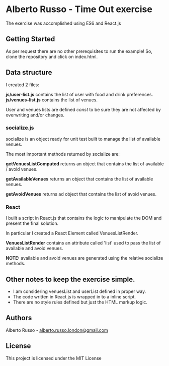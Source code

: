 # Alberto Russo - Time Out exercise

The exercise was accomplished using ES6 and React.js


## Getting Started

As per request there are no other prerequisites to run the example!
So, clone the repository and click on index.html.

## Data structure

I created 2 files:

**js/user-list.js** contains the list of user with food and drink preferences.
**js/venues-list.js** contains the list of venues.

User and venues lists are defined *const* to be sure they are not affected by overwriting and/or changes.

### socialize.js

socialize is an object ready for unit test built to manage the list of available venues.

The most important methods returned by socialize are:

**getVenuesListComputed** returns an object that contains the list of available / avoid venues.

**getAvailableVenues** returns an object that contains the list of available venues.

**getAvoidVenues** returns ad object that contains the list of avoid venues.


### React

I built a script in React.js that contains the logic to manipulate the DOM and present the final solution.

In particular I created a React Element called VenuesListRender.

**VenuesListRender** contains an attribute called 'list' used to pass the list of available and avoid venues.

**NOTE:** available and avoid venues are generated using the relative socialize methods.

## Other notes to keep the exercise simple.

- I am considering venuesList and userList defined in proper way.
- The code written in React.js is wrapped in to a inline script.
- There are no style rules defined but just the HTML markup logic.

## Authors

Alberto Russo - alberto.russo.london@gmail.com

## License

This project is licensed under the MIT License
